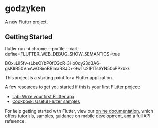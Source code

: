 # godzyken

A new Flutter project.

## Getting Started

flutter run -d chrome --profile --dart-define=FLUTTER_WEB_DEBUG_SHOW_SEMANTICS=true

BOxuLil5fv-sLbsOYbP0fOGcR-3Hb0qy23d3A6-gsKRB50VmAwGSnoBRlmaR8JDx-9wTU2IPITsSYN50oPPxbks

This project is a starting point for a Flutter application.

A few resources to get you started if this is your first Flutter project:

- [Lab: Write your first Flutter app](https://flutter.dev/docs/get-started/codelab)
- [Cookbook: Useful Flutter samples](https://flutter.dev/docs/cookbook)

For help getting started with Flutter, view our
[online documentation](https://flutter.dev/docs), which offers tutorials,
samples, guidance on mobile development, and a full API reference.
